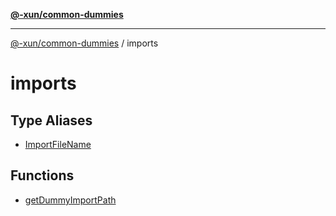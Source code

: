 [**@-xun/common-dummies**](../README.md)

***

[@-xun/common-dummies](../README.md) / imports

# imports

## Type Aliases

- [ImportFileName](type-aliases/ImportFileName.md)

## Functions

- [getDummyImportPath](functions/getDummyImportPath.md)

